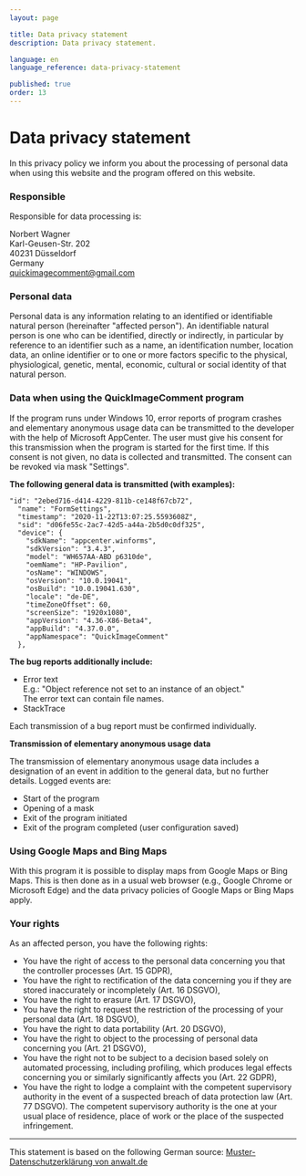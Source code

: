 ```yaml
---
layout: page

title: Data privacy statement
description: Data privacy statement.

language: en
language_reference: data-privacy-statement

published: true
order: 13
---
```


# Data privacy statement

In this privacy policy we inform you about the processing of personal data when using this website and the program offered on this website.

### Responsible

Responsible for data processing is:

Norbert Wagner<br/>
Karl-Geusen-Str. 202<br/>
40231 Düsseldorf<br/>
Germany<br>
<a href="mailto:quickimagecomment@gmail.com">quickimagecomment@gmail.com</a>

### Personal data

Personal data is any information relating to an identified or identifiable natural person (hereinafter "affected person"). An identifiable natural person is one who can be identified, directly or indirectly, in particular by reference to an identifier such as a name, an identification number, location data, an online identifier or to one or more factors specific to the physical, physiological, genetic, mental, economic, cultural or social identity of that natural person.

### Data when using the QuickImageComment program

If the program runs under Windows 10, error reports of program crashes and elementary anonymous usage data can be transmitted to the developer with the help of Microsoft AppCenter. The user must give his consent for this transmission when the program is started for the first time. If this consent is not given, no data is collected and transmitted. The consent can be revoked via mask "Settings".

**The following general data is transmitted (with examples):**

    "id": "2ebed716-d414-4229-811b-ce148f67cb72",  
      "name": "FormSettings",  
      "timestamp": "2020-11-22T13:07:25.5593608Z",  
      "sid": "d06fe55c-2ac7-42d5-a44a-2b5d0c0df325",  
      "device": {  
        "sdkName": "appcenter.winforms",  
        "sdkVersion": "3.4.3",  
        "model": "WH657AA-ABD p6310de",  
        "oemName": "HP-Pavilion",  
        "osName": "WINDOWS",  
        "osVersion": "10.0.19041",  
        "osBuild": "10.0.19041.630",  
        "locale": "de-DE",  
        "timeZoneOffset": 60,  
        "screenSize": "1920x1080",  
        "appVersion": "4.36-X86-Beta4",  
        "appBuild": "4.37.0.0",  
        "appNamespace": "QuickImageComment"  
      },

**The bug reports additionally include:**

- Error text  
    E.g.: "Object reference not set to an instance of an object."  
    The error text can contain file names.
- StackTrace

Each transmission of a bug report must be confirmed individually.

**Transmission of elementary anonymous usage data**

The transmission of elementary anonymous usage data includes a designation of an event in addition to the general data, but no further details. Logged events are:

- Start of the program
- Opening of a mask
- Exit of the program initiated
- Exit of the program completed (user configuration saved)

### Using Google Maps and Bing Maps

With this program it is possible to display maps from Google Maps or Bing Maps. This is then done as in a usual web browser (e.g., Google Chrome or Microsoft Edge) and the data privacy policies of Google Maps or Bing Maps apply.

### Your rights

As an affected person, you have the following rights:

- You have the right of access to the personal data concerning you that the controller processes (Art. 15 GDPR),
- You have the right to rectification of the data concerning you if they are stored inaccurately or incompletely (Art. 16 DSGVO),
- You have the right to erasure (Art. 17 DSGVO),
- You have the right to request the restriction of the processing of your personal data (Art. 18 DSGVO),
- You have the right to data portability (Art. 20 DSGVO),
- You have the right to object to the processing of personal data concerning you (Art. 21 DSGVO),
- You have the right not to be subject to a decision based solely on automated processing, including profiling, which produces legal effects concerning you or similarly significantly affects you (Art. 22 GDPR),
- You have the right to lodge a complaint with the competent supervisory authority in the event of a suspected breach of data protection law (Art. 77 DSGVO). The competent supervisory authority is the one at your usual place of residence, place of work or the place of the suspected infringement.

---
This statement is based on the following German source: [Muster-Datenschutzerklärung von anwalt.de](https://www.anwalt.de/vorlage/muster-datenschutzerklaerung.php)